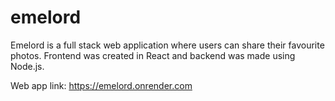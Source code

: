 # emelord 

Emelord is a full stack web application where users can share their favourite photos. Frontend was created in React and backend was made using Node.js. 

Web app link: https://emelord.onrender.com

